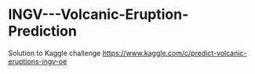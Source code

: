 # INGV---Volcanic-Eruption-Prediction
Solution to Kaggle challenge https://www.kaggle.com/c/predict-volcanic-eruptions-ingv-oe
